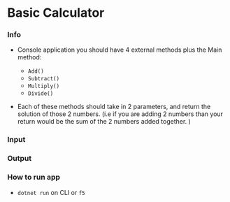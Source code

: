 # Basic Calculator

### Info 
* Console application you should have 4 external methods plus the Main method:
    * `Add()`
    * `Subtract()`
    * `Multiply()`
    * `Divide()`

* Each of these methods should take in 2 parameters, and return the solution of those 2 numbers. (i.e if you are adding 2 numbers than your return would be the sum of the 2 numbers added together. )

### Input

### Output

### How to run app
* `dotnet run` on CLI or `f5`